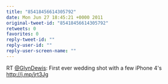 ```yaml
---
title: "85418456614305792"
date: Mon Jun 27 18:45:21 +0000 2011
original-tweet-id: "85418456614305792"
retweets: 0
favorites: 0
reply-tweet-id: ""
reply-user-id: ""
reply-user-screen-name: ""
---
```

RT <a href="https://twitter.com/GlynDewis">@GlynDewis</a>: First ever wedding shot with a few iPhone 4's http://j.mp/jrt3Jg
